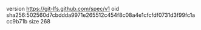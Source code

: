 version https://git-lfs.github.com/spec/v1
oid sha256:502560d7cbddda9971e265512c454f8c08a4e1cfcfdf0731d3f99fc1acc9b71b
size 268
